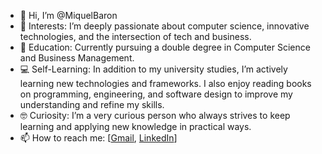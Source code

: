 - 👋 Hi, I’m @MiquelBaron
- 👀 Interests: I’m deeply passionate about computer science, innovative technologies, and the intersection of tech and business.
- 🌱 Education: Currently pursuing a double degree in Computer Science and Business Management.
- 💻 Self-Learning: In addition to my university studies, I’m actively learning new technologies and frameworks. I also enjoy reading books on programming, engineering, and software design to improve my understanding and refine my skills.
- 🤓 Curiosity: I’m a very curious person who always strives to keep learning and applying new knowledge in practical ways.
- 📫 How to reach me: [[Gmail](miquelbaron111@gmail.com), [LinkedIn](https://www.linkedin.com/in/miquel-baron-b5458b317/)]

<!---
MiquelBaron/MiquelBaron is a ✨ special ✨ repository because its `README.md` (this file) appears on your GitHub profile.
You can click the Preview link to take a look at your changes.
--->
